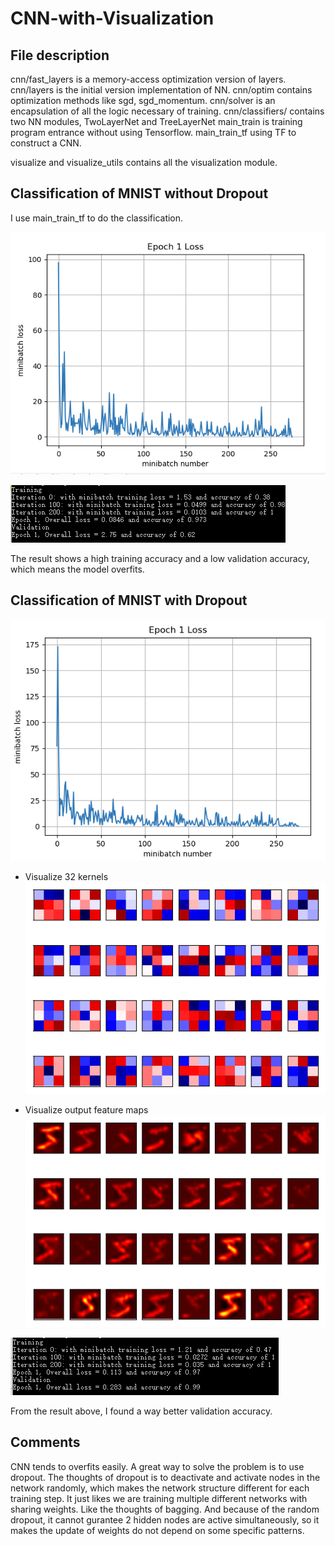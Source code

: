 # CNN-with-Visualization

File description
---
cnn/fast_layers is a memory-access optimization version of layers.
cnn/layers is the initial version implementation of NN.
cnn/optim contains optimization methods like sgd, sgd_momentum.
cnn/solver is an encapsulation of all the logic necessary of training.
cnn/classifiers/ contains two NN modules, TwoLayerNet and TreeLayerNet
main_train is training program entrance without using Tensorflow.
main_train_tf using TF to construct a CNN.

visualize and visualize_utils contains all the visualization module.

Classification of MNIST without Dropout
---
I use main_train_tf to do the classification.


![](https://github.com/mungsoo/CNN-with-Visualization/blob/master/images/loss.jpg?raw=true)

![](https://github.com/mungsoo/CNN-with-Visualization/blob/master/images/result1.jpg?raw=true)

The result shows a high training accuracy and a low validation accuracy, which means the model overfits.

Classification of MNIST with Dropout
---

![](https://github.com/mungsoo/CNN-with-Visualization/blob/master/images/loss_drop.jpg?raw=true)

* Visualize 32 kernels
![](https://github.com/mungsoo/CNN-with-Visualization/blob/master/images/conv_filter.png?raw=true)

* Visualize output feature maps
![](https://github.com/mungsoo/CNN-with-Visualization/blob/master/images/embed.png?raw=true)

![](https://github.com/mungsoo/CNN-with-Visualization/blob/master/images/result2.jpg?raw=true)

From the result above, I found a way better validation accuracy.


Comments
--
CNN tends to overfits easily. A great way to solve the problem is to use dropout. The thoughts of dropout is
to deactivate and activate nodes in the network randomly, which makes the network structure different for each
training step. It just likes we are training multiple different networks with sharing weights. Like the thoughts
of bagging. And because of the random dropout, it cannot gurantee 2 hidden nodes are active simultaneously, so it
makes the update of weights do not depend on some specific patterns. 
